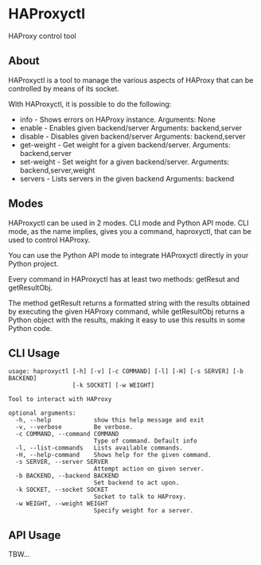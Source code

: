 HAProxyctl
==========

HAProxy control tool

About
--------

HAProxyctl is a tool to manage the various aspects of HAProxy that can be controlled by means of its socket.

With HAProxyctl, it is possible to do the following:
* info  -  Shows errors on HAProxy instance. Arguments: None
* enable  -  Enables given backend/server Arguments: backend,server
* disable  -  Disables given backend/server Arguments: backend,server
* get-weight  -  Get weight for a given backend/server. Arguments: backend,server	
* set-weight  -  Set weight for a given backend/server. Arguments: backend,server,weight
* servers  -  Lists servers in the given backend Arguments: backend

Modes
-----

HAProxyctl can be used in 2 modes. CLI mode and Python API mode. 
CLI mode, as the name implies, gives you a command, haproxyctl, that can be used to control HAProxy.

You can use the Python API mode to integrate HAProxyctl directly in your Python project.

Every command in HAProxyctl has at least two methods: getResut and getResultObj. 

The method getResult returns a formatted string with the results obtained by executing the given HAProxy command, while getResultObj returns a Python object with the results, making it easy to use this results in some Python code.

CLI Usage
---------

```
usage: haproxyctl [-h] [-v] [-c COMMAND] [-l] [-H] [-s SERVER] [-b BACKEND]
                  [-k SOCKET] [-w WEIGHT]

Tool to interact with HAProxy

optional arguments:
  -h, --help            show this help message and exit
  -v, --verbose         Be verbose.
  -c COMMAND, --command COMMAND
                        Type of command. Default info
  -l, --list-commands   Lists available commands.
  -H, --help-command    Shows help for the given command.
  -s SERVER, --server SERVER
                        Attempt action on given server.
  -b BACKEND, --backend BACKEND
                        Set backend to act upon.
  -k SOCKET, --socket SOCKET
                        Socket to talk to HAProxy.
  -w WEIGHT, --weight WEIGHT
                        Specify weight for a server.
```

API Usage
---------

TBW...
